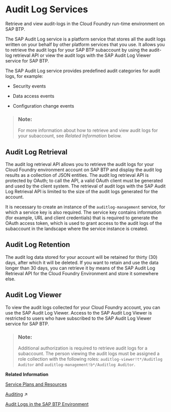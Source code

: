 <!-- loioa9ed392d27c847caa734ffca8c31e7d4 -->

# Audit Log Services

Retrieve and view audit-logs in the Cloud Foundry run-time environment on SAP BTP.

The SAP Audit Log service is a platform service that stores all the audit logs written on your behalf by other platform services that you use. It allows you to retrieve the audit logs for your SAP BTP subaccount by using the audit-log retrieval API or view the audit logs with the SAP Audit Log Viewer service for SAP BTP.

The SAP Audit Log service provides predefined audit categories for audit logs, for example:

-   Security events

-   Data access events

-   Configuration change events


> ### Note:  
> For more information about how to retrieve and view audit logs for your subaccount, see *Related Information* below.



<a name="loioa9ed392d27c847caa734ffca8c31e7d4__section_bpw_y5t_cz"/>

## Audit Log Retrieval

The audit log retrieval API allows you to retrieve the audit logs for your Cloud Foundry environment account on SAP BTP and display the audit log results as a collection of JSON entities. The audit log retrieval API is protected by OAuth; to call the API, a valid OAuth client must be generated and used by the client system. The retrieval of audit logs with the SAP Audit Log Retrieval API is limited to the size of the audit logs generated for the account.

It is necessary to create an instance of the `auditlog-management` service, for which a service key is also required. The service key contains information \(for example, URL and client credentials\) that is required to generate the OAuth access token, which is used to grant access to the audit logs of the subaccount in the landscape where the service instance is created.



<a name="loioa9ed392d27c847caa734ffca8c31e7d4__section_osc_pwt_cz"/>

## Audit Log Retention

The audit log data stored for your account will be retained for thirty \(30\) days, after which it will be deleted. If you want to retain and use the data longer than 30 days, you can retrieve it by means of the SAP Audit Log Retrieval API for the Cloud Foundry Environment and store it somewhere else.



<a name="loioa9ed392d27c847caa734ffca8c31e7d4__section_nfl_st2_3nb"/>

## Audit Log Viewer

To view the audit logs collected for your Cloud Foundry account, you can use the SAP Audit Log Viewer. Access to the SAP Audit Log Viewer is restricted to users who have subscribed to the SAP Audit Log Viewer service for SAP BTP.

> ### Note:  
> Additional authorization is required to retrieve audit logs for a subaccount. The person viewing the audit logs must be assigned a role collection with the following roles: `auditlog-viewer!t*/Auditlog Auditor` and `auditlog-management!b*/Auditlog Auditor`.

**Related Information**  


[Service Plans and Resources](service-plans-and-resources-0393ce3.md "A service plan is a particular type of service (for example, a database configuration) that is available for use.")

[Auditing](https://help.sap.com/viewer/a1317de16a1e41a6b0ff81849d80713c/2023_4_QRC/en-US/ddcb6ed2bb5710148183db80e4aca49b.html "Auditing allows you to monitor and record selected actions performed in the SAP HANA Cloud, SAP HANA database.") :arrow_upper_right:

[Audit Logs in the SAP BTP Environment](https://help.sap.com/viewer/65de2977205c403bbc107264b8eccf4b/Cloud/en-US/f92c86ab11f6474ea5579d839051c334.html)

